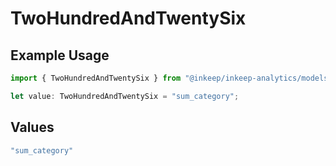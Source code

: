 # TwoHundredAndTwentySix

## Example Usage

```typescript
import { TwoHundredAndTwentySix } from "@inkeep/inkeep-analytics/models/operations";

let value: TwoHundredAndTwentySix = "sum_category";
```

## Values

```typescript
"sum_category"
```